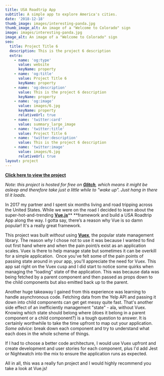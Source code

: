 ```yaml
---
title: USA Roadtrip App
subtitle: A simple app to explore America's cities.
date: '2018-12-18'
thumb_image: images/interesting-panda.jpg
thumb_image_alt: An image of a "Welcome to Colorado" sign
image: images/interesting-panda.jpg
image_alt: An image of a "Welcome to Colorado" sign
seo:
  title: Project Title 6
  description: This is the project 6 description
  extra:
    - name: 'og:type'
      value: website
      keyName: property
    - name: 'og:title'
      value: Project Title 6
      keyName: property
    - name: 'og:description'
      value: This is the project 6 description
      keyName: property
    - name: 'og:image'
      value: images/6.jpg
      keyName: property
      relativeUrl: true
    - name: 'twitter:card'
      value: summary_large_image
    - name: 'twitter:title'
      value: Project Title 6
    - name: 'twitter:description'
      value: This is the project 6 description
    - name: 'twitter:image'
      value: images/6.jpg
      relativeUrl: true
layout: project
---
```

[**Click here to view the project**](https://fluttering-farmer.glitch.me/)

*Note: this project is hosted for free on *[***Glitch***](http://glitch.com/)*, which means it might be asleep and therefore take just a little while to "wake up". Just hang in there til it loads.*

In 2017 my partner and I spent six months living and road tripping across the United States. While we were on the road I decided to learn about the super-hot-and-trending [**Vue.js**](https://vuejs.org/)** **framework and build a USA Roadtrip App along the way. I gotta say, there’s a reason why Vue is so damn popular! It's a really great framework.

This project was built *without* using [**Vuex**](https://vuex.vuejs.org/), the popular state management library. The reason *why* I chose not to use it was because I wanted to find out first hand where and when the pain point/s exist as an application scales. Vuex is there to help manage state but sometimes it can be overkill for a simple application.  Once you've felt some of the pain points of passing state around in your app, you'll appreciate the need for Vuex. This app sat right on the Vuex cusp and I did start to notice some quirks when managing the "loading" state of the application. This was because data was being fetched by a parent component and then passed as props down to the child components but also emitted back up to the parent.

Another huge takeaway I gained from this experience was learning to handle asynchronous code. Fetching data from the Yelp API and passing it down into child components can get get messy quite fast. That's another side effect of an inefficiently management "state" - ala, without Vuex. Knowing which state should belong where (does it belong in a parent component or a child component?) is a tough question to answer. It is certainly worthwhile to take the time upfront to map out your application. *Some advice*: break down each component and try to understand what each does in the whole scheme of things.

If I had to choose a better code architecture, I would use Vuex upfront and create development and user stories for each component, plus I'd add Jest or Nightwatch into the mix to ensure the application runs as expected.

All in all, this was a really fun project and I would highly recommend you take a look at Vue.js!
